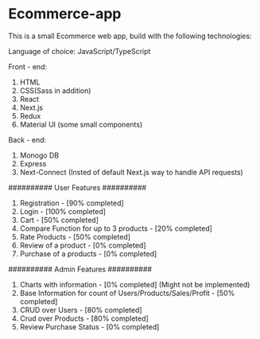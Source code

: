 # Ecommerce-app

This is a small Ecommerce web app, build with the following technologies:

Language of choice: JavaScript/TypeScript

Front - end:

1. HTML
2. CSS(Sass in addition)
3. React
4. Next.js
5. Redux
6. Material UI (some small components)

Back - end:

1. Monogo DB
2. Express
3. Next-Connect (Insted of default Next.js way to handle API requests)

########## User Features ##########

1. Registration - [90% completed]
2. Login - [100% completed]
3. Cart - [50% completed]
4. Compare Function for up to 3 products - [20% completed]
5. Rate Products - [50% completed]
6. Review of a product - [0% completed]
7. Purchase of a products - [0% completed]

########## Admin Features ##########

1. Charts with information - [0% completed] (Might not be implemented)
2. Base Information for count of Users/Products/Sales/Profit - [50% completed]
3. CRUD over Users - [80% completed]
4. Crud over Products - [80% completed]
5. Review Purchase Status - [0% completed]
